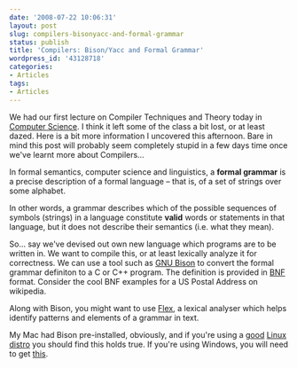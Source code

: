 ```yaml
---
date: '2008-07-22 10:06:31'
layout: post
slug: compilers-bisonyacc-and-formal-grammar
status: publish
title: 'Compilers: Bison/Yacc and Formal Grammar'
wordpress_id: '43128718'
categories:
- Articles
tags:
- Articles
---
```


We had our first lecture on Compiler Techniques and Theory today in [Computer Science](http://www.cs.uct.ac.za). I think it left some of the class a bit lost, or at least dazed. Here is a bit more information I uncovered this afternoon. Bare in mind this post will probably seem completely stupid in a few days time once we've learnt more about Compilers…




In formal semantics, computer science and linguistics, a **formal grammar** is a precise description of a formal language – that is, of a set of strings over some alphabet.




In other words, a grammar describes which of the possible sequences of symbols (strings) in a language constitute **valid** words or statements in that language, but it does not describe their semantics (i.e. what they mean).




So… say we've devised out own new language which programs are to be written in. We want to compile this, or at least lexically analyze it for correctness. We can use a tool such as [GNU Bison](http://en.wikipedia.org/wiki/GNU_bison) to convert the formal grammar definiton to a C or C++ program. The definition is provided in [BNF](http://en.wikipedia.org/wiki/Backus-Naur_form) format. Consider the cool BNF examples for a US Postal Address on wikipedia.




Along with Bison, you might want to use [Flex](http://en.wikipedia.org/wiki/Flex_lexical_analyser), a lexical analyser which helps identify patterns and elements of a grammar in text.




My Mac had Bison pre-installed, obviously, and if you're using a [good](http://www.ubuntu.com) [Linux](http://www.debian.org) [distro](http://www.fedoraproject.org) you should find this holds true. If you're using Windows, you will need to get [this](http://gnuwin32.sourceforge.net/packages/bison.htm).
